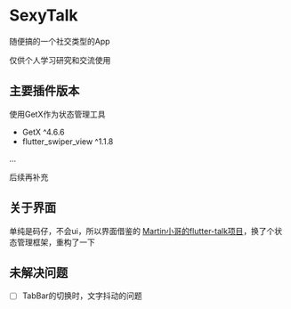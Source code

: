# SexyTalk

随便搞的一个社交类型的App


仅供个人学习研究和交流使用

## 主要插件版本

使用GetX作为状态管理工具

- GetX ^4.6.6
- flutter_swiper_view ^1.1.8


...

后续再补充

## 关于界面

单纯是码仔，不会ui，所以界面借鉴的 [Martin小哥的flutter-talk项目](https://docs.flutter.dev/)，换了个状态管理框架，重构了一下

## 未解决问题

- [ ] TabBar的切换时，文字抖动的问题